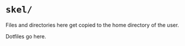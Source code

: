 # `skel/`

Files and directories here get copied to the home directory of the user.

Dotfiles go here.
